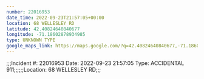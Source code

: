 ```yaml
---
number: 22016953
date_time: 2022-09-23T21:57:05+00:00
location: 68 WELLESLEY RD
latitude: 42.40824640840677
longitude: -71.18602878934985
type: UNKNOWN TYPE
google_maps_link: https://maps.google.com/?q=42.40824640840677,-71.18602878934985
---
```


;;;Incident #: 22016953  Date: 2022-09-23 21:57:05   Type: ACCIDENTAL 911;;;;;;Location: 68 WELLESLEY RD;;;
